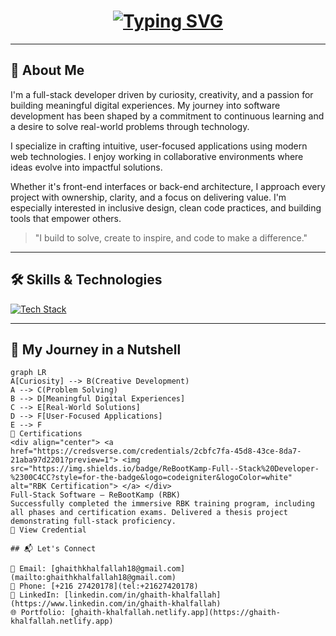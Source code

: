 <h1 align="center">
  <a href="https://git.io/typing-svg">
    <img src="https://readme-typing-svg.demolab.com?font=Fira+Code&weight=600&size=30&pause=1000&color=22D3EE&center=true&vCenter=true&width=500&lines=Hi+%F0%9F%91%8B%2C+I'm+Ghaith+Khalfallah;Full-Stack+Developer;Problem+Solver;Tech+Enthusiast" alt="Typing SVG">
  </a>
</h1>

<div align="center">

</div>

---

## 🌟 About Me

I'm a full-stack developer driven by curiosity, creativity, and a passion for building meaningful digital experiences. My journey into software development has been shaped by a commitment to continuous learning and a desire to solve real-world problems through technology.

I specialize in crafting intuitive, user-focused applications using modern web technologies. I enjoy working in collaborative environments where ideas evolve into impactful solutions.

Whether it's front-end interfaces or back-end architecture, I approach every project with ownership, clarity, and a focus on delivering value. I'm especially interested in inclusive design, clean code practices, and building tools that empower others.

> "I build to solve, create to inspire, and code to make a difference."

---


## 🛠️ Skills & Technologies

[![Tech Stack](https://skillicons.dev/icons?i=js,ts,html,css,jquery,react,tailwind,nodejs,express,mongodb,postgres,prisma,postman,figma,git,github)](https://skillicons.dev)

---

## 🧠 My Journey in a Nutshell

```mermaid
graph LR
A[Curiosity] --> B(Creative Development)
A --> C(Problem Solving)
B --> D[Meaningful Digital Experiences]
C --> E[Real-World Solutions]
D --> F[User-Focused Applications]
E --> F
🏅 Certifications
<div align="center"> <a href="https://credsverse.com/credentials/2cbfc7fa-45d8-43ce-8da7-21aba97d2201?preview=1"> <img src="https://img.shields.io/badge/ReBootKamp-Full--Stack%20Developer-%2300C4CC?style=for-the-badge&logo=codeigniter&logoColor=white" alt="RBK Certification"> </a> </div>
Full-Stack Software – ReBootKamp (RBK)
Successfully completed the immersive RBK training program, including all phases and certification exams. Delivered a thesis project demonstrating full-stack proficiency.
🔗 View Credential

## 📬 Let's Connect

📧 Email: [ghaithkhalfallah18@gmail.com](mailto:ghaithkhalfallah18@gmail.com)  
📱 Phone: [+216 27420178](tel:+21627420178)  
💼 LinkedIn: [linkedin.com/in/ghaith-khalfallah](https://www.linkedin.com/in/ghaith-khalfallah)  
🌐 Portfolio: [ghaith-khalfallah.netlify.app](https://ghaith-khalfallah.netlify.app)
